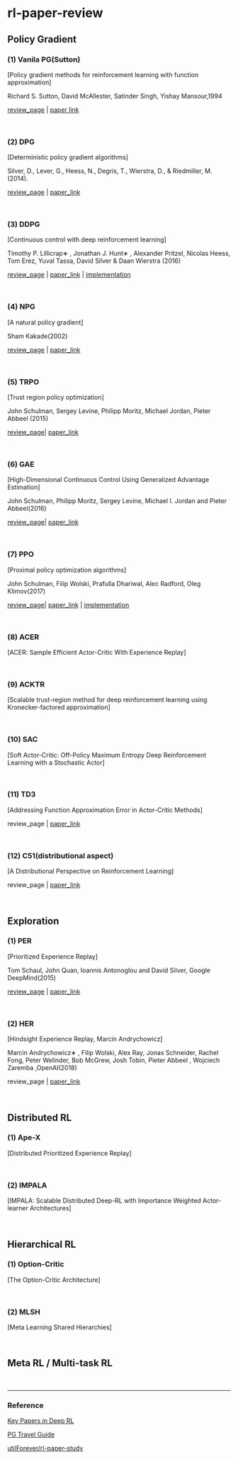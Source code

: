 # rl-paper-review



## Policy Gradient

### (1) Vanila PG(Sutton)

[Policy gradient methods for reinforcement learning with function approximation]

Richard S. Sutton, David McAllester, Satinder Singh, Yishay Mansour,1994

[review_page](./reviews/Sutton_PG.md)	|   [paper link](http://papers.nips.cc/paper/1713-policy-gradient-methods-for-reinforcement-learning-with-function-approximation.pdf)

<br/>

### (2) DPG

[Deterministic policy gradient algorithms]

Silver, D., Lever, G., Heess, N., Degris, T., Wierstra, D., & Riedmiller, M. (2014).

[review_page](./reviews/DPG.md)  |  [paper_link](http://proceedings.mlr.press/v32/silver14.pdf)

<br/>

### (3) DDPG

[Continuous control with deep reinforcement learning]

Timothy P. Lillicrap∗ , Jonathan J. Hunt∗ , Alexander Pritzel, Nicolas Heess, Tom Erez, Yuval Tassa, David Silver & Daan Wierstra (2016)

[review_page](./reviews/DDPG.md)  |  [paper_link](https://arxiv.org/pdf/1509.02971.pdf)  | [implementation](https://github.com/CUN-bjy/walkyto-ddpg)

<br/>

### (4) NPG

[A natural policy gradient]

Sham Kakade(2002)

[review_page](./reviews/NPG.md)  |  [paper_link](https://papers.nips.cc/paper/2073-a-natural-policy-gradient.pdf)

<br/>

### (5) TRPO

[Trust region policy optimization]

John Schulman, Sergey Levine, Philipp Moritz, Michael Jordan, Pieter Abbeel (2015)

[review_page](./reviews/TRPO.md)| [paper_link](https://arxiv.org/pdf/1502.05477.pdf)

<br/>

### (6) GAE

[High-Dimensional Continuous Control Using Generalized Advantage Estimation]

John Schulman, Philipp Moritz, Sergey Levine, Michael I. Jordan and Pieter Abbeel(2016)

[review_page](./reviews/GAE.md)| [paper_link](https://arxiv.org/pdf/1506.02438.pdf)

<br/>

### (7) PPO

[Proximal policy optimization algorithms]

John Schulman, Filip Wolski, Prafulla Dhariwal, Alec Radford, Oleg Klimov(2017)

[review_page](./reviews/PPO.md)| [paper_link](https://arxiv.org/pdf/1707.06347.pdf) | [implementation](https://github.com/CUN-bjy/gym-ppo-keras)

</br>

### (8) ACER

[ACER: Sample Efficient Actor-Critic With Experience Replay]

</br>

### (9) ACKTR

[Scalable trust-region method for deep reinforcement learning using Kronecker-factored approximation]

<br/>

### (10) SAC
[Soft Actor-Critic: Off-Policy Maximum Entropy Deep Reinforcement Learning with a Stochastic Actor]

</br>

### (11) TD3

[Addressing Function Approximation Error in Actor-Critic Methods]

review_page | [paper_link](https://arxiv.org/pdf/1802.09477.pdf)

</br>

### (12) C51(distributional aspect)

[A Distributional Perspective on Reinforcement Learning]

review_page | [paper_link](https://arxiv.org/pdf/1707.06887.pdf)

</br>

## Exploration

### (1) PER

[Prioritized Experience Replay]

Tom Schaul, John Quan, Ioannis Antonoglou and David Silver, Google DeepMind(2015)

[review_page](./reviews/PER.md) | [paper_link](https://arxiv.org/pdf/1511.05952.pdf) 

</br>

### (2) HER

[Hindsight Experience Replay, Marcin Andrychowicz]

Marcin Andrychowicz∗ , Filip Wolski, Alex Ray, Jonas Schneider, Rachel Fong, Peter Welinder, Bob McGrew, Josh Tobin, Pieter Abbeel , Wojciech Zaremba ,OpenAI(2018)

review_page | [paper_link](https://arxiv.org/pdf/1707.01495.pdf)

</br>

## Distributed RL

### (1) Ape-X

[Distributed Prioritized Experience Replay]

</br>

### (2) IMPALA

[IMPALA: Scalable Distributed Deep-RL with Importance Weighted Actor-learner Architectures]

</br>

## Hierarchical RL

### (1) Option-Critic

[The Option-Critic Architecture]

</br>

### (2) MLSH

[Meta Learning Shared Hierarchies]

</br>

## Meta RL / Multi-task RL

</br>

---

### Reference

[Key Papers in Deep RL](https://spinningup.openai.com/en/latest/spinningup/keypapers.html#id106)

[PG Travel Guide](https://reinforcement-learning-kr.github.io/2018/06/29/0_pg-travel-guide/)

[utilForever/rl-paper-study](https://github.com/utilForever/rl-paper-study)
